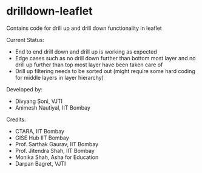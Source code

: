 # drilldown-leaflet
Contains code for drill up and drill down functionality in leaflet

Current Status:
- End to end drill down and drill up is working as expected
- Edge cases such as no drill down further than bottom most layer and no drill up further than top most layer have been taken care of
- Drill up filtering needs to be sorted out (might require some hard coding for middle layers in layer hierarchy)

Developed by: 
- Divyang Soni, VJTI
- Animesh Nautiyal, IIT Bombay


Credits: 
- CTARA, IIT Bombay
- GISE Hub IIT Bombay
- Prof. Sarthak Gaurav, IIT Bombay
- Prof. Jitendra Shah, IIT Bombay
- Monika Shah, Asha for Education
- Darpan Bagret, VJTI

